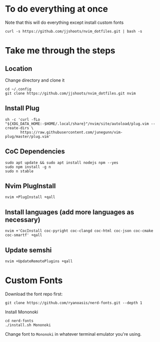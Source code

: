 # To do everything at once
Note that this will do everything except install custom fonts
```
curl -s https://github.com/jjshoots/nvim_dotfiles.git | bash -s
```

# Take me through the steps

## Location
Change directory and clone it
```
cd ~/.config
git clone https://github.com/jjshoots/nvim_dotfiles.git nvim
```

## Install Plug
```
sh -c 'curl -fLo "${XDG_DATA_HOME:-$HOME/.local/share}"/nvim/site/autoload/plug.vim --create-dirs \
       https://raw.githubusercontent.com/junegunn/vim-plug/master/plug.vim'
```

## CoC Dependencies
```
sudo apt update && sudo apt install nodejs npm --yes
sudo npm install -g n
sudo n stable
```

## Nvim PlugInstall
```
nvim +PlugInstall +qall
```

## Install languages (add more languages as necessary)
```
nvim +'CocInstall coc-pyright coc-clangd coc-html coc-json coc-cmake coc-smartf' +qall
```

## Update semshi
```
nvim +UpdateRemotePlugins +qall
```

# Custom Fonts
Download the font repo first:
```
git clone https://github.com/ryanoasis/nerd-fonts.git --depth 1
```

Install Mononoki
```
cd nerd-fonts
./install.sh Mononoki
```

Change font to `Mononoki` in whatever terminal emulator you're using.
